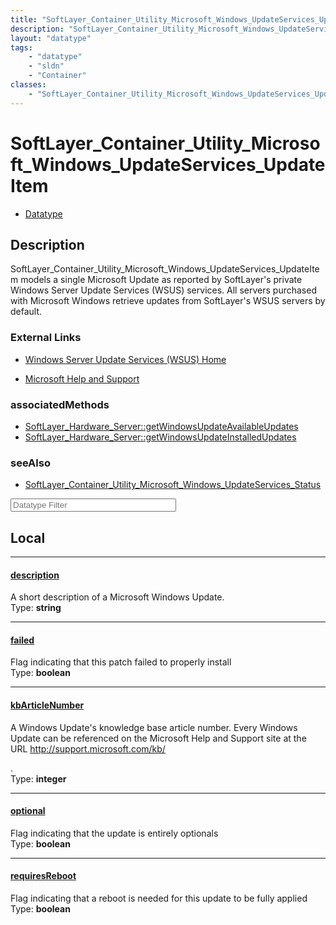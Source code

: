 ```yaml
---
title: "SoftLayer_Container_Utility_Microsoft_Windows_UpdateServices_UpdateItem"
description: "SoftLayer_Container_Utility_Microsoft_Windows_UpdateServices_UpdateItem models a single Microsoft Update as reported by... "
layout: "datatype"
tags:
    - "datatype"
    - "sldn"
    - "Container"
classes:
    - "SoftLayer_Container_Utility_Microsoft_Windows_UpdateServices_UpdateItem"
---
```


# SoftLayer_Container_Utility_Microsoft_Windows_UpdateServices_UpdateItem
<div id='service-datatype'>
    <ul id='sldn-reference-tabs'>
        <li id='datatype'> <a href='/reference/datatypes/SoftLayer_Container_Utility_Microsoft_Windows_UpdateServices_UpdateItem' >Datatype</a></li>
    </ul>
</div>

## Description 


SoftLayer_Container_Utility_Microsoft_Windows_UpdateServices_UpdateItem models a single Microsoft Update as reported by SoftLayer's private Windows Server Update Services (WSUS) services. All servers purchased with Microsoft Windows retrieve updates from SoftLayer's WSUS servers by default.

### External Links


* [Windows Server Update Services (WSUS) Home](http://technet.microsoft.com/en-us/wsus/default.aspx)


* [Microsoft Help and Support](http://support.microsoft.com/)



### associatedMethods

*  [SoftLayer_Hardware_Server::getWindowsUpdateAvailableUpdates](/reference/services/SoftLayer_Hardware_Server/getWindowsUpdateAvailableUpdates )
*  [SoftLayer_Hardware_Server::getWindowsUpdateInstalledUpdates](/reference/services/SoftLayer_Hardware_Server/getWindowsUpdateInstalledUpdates )



### seeAlso

* [SoftLayer_Container_Utility_Microsoft_Windows_UpdateServices_Status](/reference/datatypes/SoftLayer_Container_Utility_Microsoft_Windows_UpdateServices_Status )




<!-- Filer BEGIN -->
<div class="view-filters">
        <div class="clearfix">
            <div class="search-input-box">
                <input placeholder="Datatype Filter" onkeyup="titleSearch(inputId='prop-input', divId='properties', elementClass='prop-row')" 
                    type="text" id="prop-input" value="" size="30" maxlength="128" class="form-text">
            </div>
        </div>
</div>
<!-- Filer END -->

<div id="properties" class="content">
<div id="localProperties" class="prop-content" >

## Local
<div class="prop-row">

-----
[description]: #description
#### [description]
A short description of a Microsoft Windows Update.  
<span class="type-label">Type: </span>**string**  



</div>
<div class="prop-row">

-----
[failed]: #failed
#### [failed]
Flag indicating that this patch failed to properly install  
<span class="type-label">Type: </span>**boolean**  



</div>
<div class="prop-row">

-----
[kbArticleNumber]: #kbarticlenumber
#### [kbArticleNumber]
A Windows Update's knowledge base article number. Every Windows Update can be referenced on the Microsoft Help and Support site at the URL <nowiki>http://support.microsoft.com/kb/<article number></nowiki>.   
<span class="type-label">Type: </span>**integer**  



</div>
<div class="prop-row">

-----
[optional]: #optional
#### [optional]
Flag indicating that the update is entirely optionals  
<span class="type-label">Type: </span>**boolean**  



</div>
<div class="prop-row">

-----
[requiresReboot]: #requiresreboot
#### [requiresReboot]
Flag indicating that a reboot is needed for this update to be fully applied  
<span class="type-label">Type: </span>**boolean**  



</div>
</div>
<!-- LOCAL PROPERTY END -->

</div>


